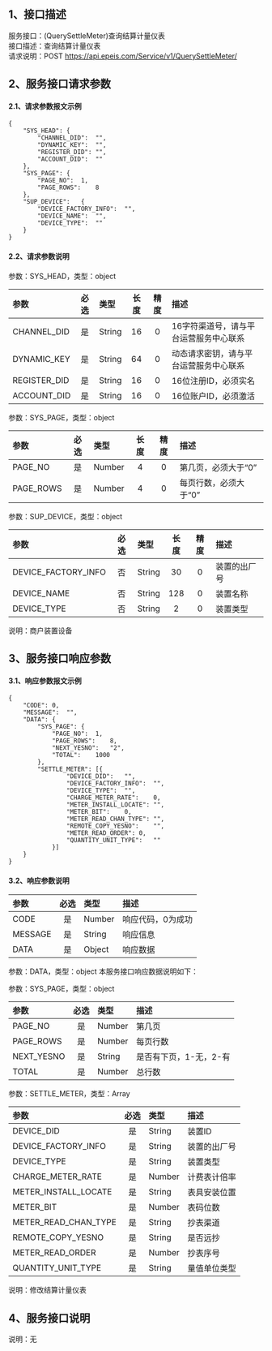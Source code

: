 ## 1、接口描述  
服务接口：(QuerySettleMeter)查询结算计量仪表  
接口描述：查询结算计量仪表  
请求说明：POST https://api.epeis.com/Service/v1/QuerySettleMeter/  
  
## 2、服务接口请求参数  
#### 2.1、请求参数报文示例  
~~~  
{
	"SYS_HEAD":	{
		"CHANNEL_DID":	"",
		"DYNAMIC_KEY":	"",
		"REGISTER_DID":	"",
		"ACCOUNT_DID":	""
	},
	"SYS_PAGE":	{
		"PAGE_NO":	1,
		"PAGE_ROWS":	8
	},
	"SUP_DEVICE":	{
		"DEVICE_FACTORY_INFO":	"",
		"DEVICE_NAME":	"",
		"DEVICE_TYPE":	""
	}
}  
~~~  
#### 2.2、请求参数说明  
参数：SYS_HEAD，类型：object  
  
| 参数 | 必选 | 类型 | 长度 | 精度 | 描述 |  
| :----------------- | :----: | :-------- | :----: | :----: | :---------------- |  
| CHANNEL_DID | 是 | String | 16 | 0 | 16字符渠道号，请与平台运营服务中心联系 |  
| DYNAMIC_KEY | 是 | String | 64 | 0 | 动态请求密钥，请与平台运营服务中心联系 |  
| REGISTER_DID      |  是  | String   | 16 | 0 | 16位注册ID，必须实名 |  
| ACCOUNT_DID       |  是  | String   | 16 | 0 | 16位账户ID，必须激活 |  
  
参数：SYS_PAGE，类型：object  
  
| 参数 | 必选 | 类型 | 长度 | 精度 | 描述 |  
| :----------------- | :----: | :-------- | :----: | :----: | :---------------- |  
| PAGE_NO       |  是  | Number   | 4 | 0 | 第几页，必须大于“0” |  
| PAGE_ROWS     |  是  | Number   | 4 | 0 | 每页行数，必须大于“0” |  
  
参数：SUP_DEVICE，类型：object  
  
| 参数              | 必选 | 类型     | 长度 | 精度 | 描述             |  
| :----------------- | :----: | :-------- | :----: | :----: | :---------------- |  
| DEVICE_FACTORY_INFO |  否  | String   | 30 | 0 | 装置的出厂号 |  
| DEVICE_NAME |  否  | String   | 128 | 0 | 装置名称 |  
| DEVICE_TYPE |  否  | String   | 2 | 0 | 装置类型 |  
  
说明：商户装置设备  
  
## 3、服务接口响应参数  
#### 3.1、响应参数报文示例  
~~~  
{
	"CODE":	0,
	"MESSAGE":	"",
	"DATA":	{
		"SYS_PAGE":	{
			"PAGE_NO":	1,
			"PAGE_ROWS":	8,
			"NEXT_YESNO":	"2",
			"TOTAL":	1000
		},
		"SETTLE_METER":	[{
				"DEVICE_DID":	"",
				"DEVICE_FACTORY_INFO":	"",
				"DEVICE_TYPE":	"",
				"CHARGE_METER_RATE":	0,
				"METER_INSTALL_LOCATE":	"",
				"METER_BIT":	0,
				"METER_READ_CHAN_TYPE":	"",
				"REMOTE_COPY_YESNO":	"",
				"METER_READ_ORDER":	0,
				"QUANTITY_UNIT_TYPE":	""
			}]
	}
}  
~~~  
#### 3.2、响应参数说明  
  
| 参数              | 必选 | 类型     | 描述             |  
| :----------------- | :----: | :-------- | :---------------- |  
| CODE | 是 | Number | 响应代码，0为成功 |  
| MESSAGE | 是 | String | 响应信息 |  
| DATA | 是 | Object | 响应数据 |  
  
参数：DATA，类型：object 本服务接口响应数据说明如下：  
  
参数：SYS_PAGE，类型：object  
  
| 参数              | 必选 | 类型     | 描述             |  
| :----------------- | :----: | :-------- | :---------------- |  
| PAGE_NO       |  是  | Number   | 第几页 |  
| PAGE_ROWS     |  是  | Number   | 每页行数 |  
| NEXT_YESNO    |  是  | String   | 是否有下页，1-无，2-有 |  
| TOTAL         |  是  | Number   | 总行数 |  
  
参数：SETTLE_METER，类型：Array  
  

| 参数              | 必选 | 类型     | 描述             |  
| :----------------- | :----: | :-------- | :---------------- |  
| DEVICE_DID |  是  | String   | 装置ID |  
| DEVICE_FACTORY_INFO |  是  | String   | 装置的出厂号 |  
| DEVICE_TYPE |  是  | String   | 装置类型 |  
| CHARGE_METER_RATE |  是  | Number   | 计费表计倍率 |  
| METER_INSTALL_LOCATE |  是  | String   | 表具安装位置 |  
| METER_BIT |  是  | Number   | 表码位数 |  
| METER_READ_CHAN_TYPE |  是  | String   | 抄表渠道 |  
| REMOTE_COPY_YESNO |  是  | String   | 是否远抄 |  
| METER_READ_ORDER |  是  | Number   | 抄表序号 |  
| QUANTITY_UNIT_TYPE |  是  | String   | 量值单位类型 |  
  
说明：修改结算计量仪表  
## 4、服务接口说明  
说明：无  
